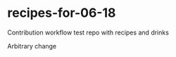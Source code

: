 recipes-for-06-18
=================

Contribution workflow test repo with recipes and drinks

Arbitrary change

